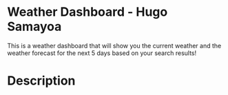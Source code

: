 # Weather Dashboard - Hugo Samayoa
This is a weather dashboard that will show you the current weather and the weather forecast for the next 5 days based on your search results!

# Description
